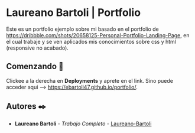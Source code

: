 # Laureano Bartoli | Portfolio

Este es un portfolio ejemplo sobre mi basado en el portfolio de https://dribbble.com/shots/20658125-Personal-Portfolio-Landing-Page, en el cual trabaje y se ven aplicados mis conocimientos sobre css y html (responsive no acabado).

## Comenzando 🚀

Clickee a la derecha en **Deployments** y aprete en el link. Sino puede acceder aqui --> https://ebartoli47.github.io/portfolio/.

## Autores ✒️

* **Laureano Bartoli** - *Trabajo Completo* - [Laureano-Bartoli](https://github.com/ebartoli47)
